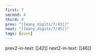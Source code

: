 ```yaml
---
first: 7
second: 4
third: 4
prev: "[[many_digits/7/43]]"
next: "[[many_digits/7/45]]"
tags: [even]
---
```

prev2-in-text: [[42]]
next2-in-text: [[46]]
